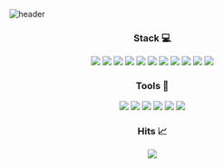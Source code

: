 ![header](https://capsule-render.vercel.app/api?type=slice&color=082032&height=300&section=header&text=Kidsnote&fontSize=90&fontColor=fff&rotate=20&fontAlign=58&fontAlignY=33&desc=Hope&descSize=25&&descAlign=87&descAlignY=38)

<h3 align="center">Stack 💻</h3>
<p align="center">
<img src="https://img.shields.io/badge/HTML5-e34f26?style=flat-square&logo=HTML5&logoColor=white"/>
<img src="https://img.shields.io/badge/CSS3-1572B6?style=flat-square&logo=CSS3&logoColor=white"/>
<img src="https://img.shields.io/badge/Styled Components-db7093?style=flat-square&logo=styledcomponents&logoColor=white"/>
<img src="https://img.shields.io/badge/Sass-cc6699?style=flat-square&logo=sass&logoColor=white"/>
<img src="https://img.shields.io/badge/Java Script-f7df1e?style=flat-square&logo=javascript&logoColor=black"/>
<img src="https://img.shields.io/badge/Type Script-3178c6?style=flat-square&logo=typescript&logoColor=white"/>
<img src="https://img.shields.io/badge/React-61dafb?style=flat-square&logo=react&logoColor=black"/>
<img src="https://img.shields.io/badge/Next JS-000?style=flat-square&logo=next.js&logoColor=white"/>
<img src="https://img.shields.io/badge/npm-cb3837?style=flat-square&logo=npm&logoColor=white"/>
<img src="https://img.shields.io/badge/Git-f05032?style=flat-square&logo=git&logoColor=white"/>
<img src="https://img.shields.io/badge/GitHub-181717?style=flat-square&logo=github&logoColor=white"/>
</p>

<h3 align="center">Tools 📑</h3>
<p align="center">
<img src="https://img.shields.io/badge/Git-f05032?style=flat-square&logo=git&logoColor=white"/>
<img src="https://img.shields.io/badge/GitHub-181717?style=flat-square&logo=github&logoColor=white"/>
<img src="https://img.shields.io/badge/Jira-0052cc?style=flat-square&logo=jira&logoColor=white"/>
<img src="https://img.shields.io/badge/Slack-4a154b?style=flat-square&logo=slack&logoColor=white"/>
<img src="https://img.shields.io/badge/Figma-f24e1e?style=flat-square&logo=figma&logoColor=white"/>
<img src="https://img.shields.io/badge/Visual Studio Code-007acc?style=flat-square&logo=visualstudiocode&logoColor=white"/>
</p>

<h3 align="center">Hits 📈</h3>
<p align="center">
  <a href="https://hits.seeyoufarm.com"><img src="https://hits.seeyoufarm.com/api/count/incr/badge.svg?url=https%3A%2F%2Fgithub.com%2Fhope-kh&count_bg=%23155382&title_bg=%23082032&icon=github.svg&icon_color=%23E7E7E7&title=Github&edge_flat=true"/></a>
</p>
